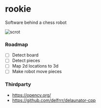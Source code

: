 # rookie
Software behind a chess robot

![scrot](https://i.imgur.com/gahPq3K.png)

### Roadmap
* [ ] Detect board
* [ ] Detect pieces
* [ ] Map 2d locations to 3d
* [ ] Make robot move pieces

### Thirdparty
* https://opencv.org/
* https://github.com/delfrrr/delaunator-cpp